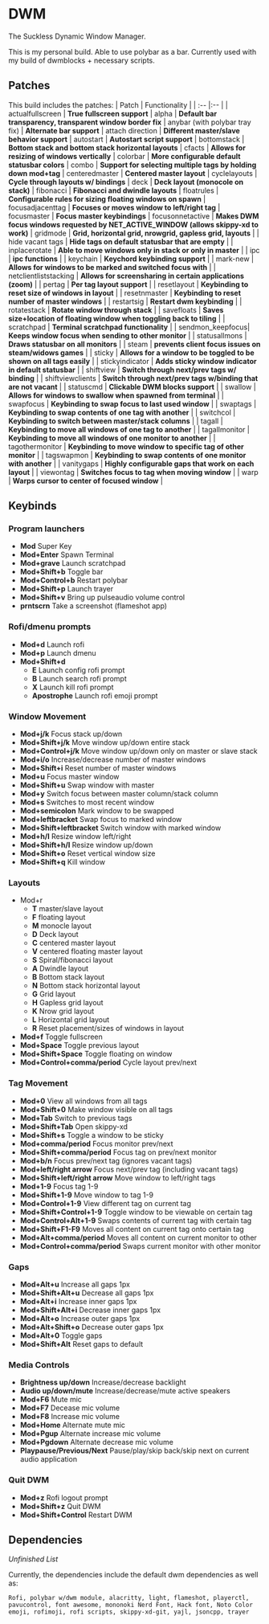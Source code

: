# DWM
The Suckless Dynamic Window Manager.

This is my personal build. Able to use polybar as a bar. Currently used with my build of dwmblocks + necessary scripts.

## Patches
This build includes the patches:
| Patch | Functionality |
| :-- |:-- |
| actualfullscreen | **True fullscreen support**
| alpha            | **Default bar transparency, transparent window border fix**
| anybar (with polybar tray fix) | **Alternate bar support**
| attach direction | **Different master/slave behavior support** 
| autostart        | **Autostart script support**
| bottomstack      | **Bottom stack and bottom stack horizontal layouts**
| cfacts           | **Allows for resizing of windows vertically**
| colorbar         | **More configurable default statusbar colors**
| combo            | **Support for selecting multiple tags by holding down mod+tag**
| centeredmaster   | **Centered master layout**
| cyclelayouts     | **Cycle through layouts w/ bindings**
| deck             | **Deck layout (monocole on stack)**
| fibonacci        | **Fibonacci and dwindle layouts**
| floatrules       | **Configurable rules for sizing floating windows on spawn**
| focusadjacenttag | **Focuses or moves window to left/right tag**
| focusmaster      | **Focus master keybindings**
| focusonnetactive | **Makes DWM focus windows requested by NET_ACTIVE_WINDOW (allows skippy-xd to work)**
| gridmode         | **Grid, horizontal grid, nrowgrid, gapless grid, layouts** |
| hide vacant tags | **Hide tags on default statusbar that are empty** |
| inplacerotate    | **Able to move windows only in stack or only in master** |
| ipc              | **ipc functions** |
| keychain         | **Keychord keybinding support** |
| mark-new         | **Allows for windows to be marked and switched focus with** |
| netclientliststacking | **Allows for screensharing in certain applications (zoom)** |
| pertag           | **Per tag layout support** |
| resetlayout      | **Keybinding to reset size of windows in layout** |
| resetnmaster     | **Keybinding to reset number of master windows** |
| restartsig       | **Restart dwm keybinding** |
| rotatestack      | **Rotate window through stack** |
| savefloats       | **Saves size+location of floating window when toggling back to tiling** |
| scratchpad       | **Terminal scratchpad functionality** |
| sendmon_keepfocus| **Keeps window focus when sending to other monitor** |
| statusallmons    | **Draws statusbar on all monitors** |
| steam            | **prevents client focus issues on steam/widows games** |
| sticky           | **Allows for a window to be toggled to be shown on all tags easily** |
| stickyindicator  | **Adds sticky window indicator in default statusbar** |
| shiftview        | **Switch through next/prev tags w/ binding** |
| shiftviewclients | **Switch through next/prev tags w/binding that are not vacant** |
| statuscmd        | **Clickable DWM blocks support** |
| swallow          | **Allows for windows to swallow when spawned from terminal** |
| swapfocus        | **Keybinding to swap focus to last used window** |
| swaptags         | **Keybinding to swap contents of one tag with another** |
| switchcol        | **Keybinding to switch between master/stack columns** |
| tagall           | **Keybinding to move all windows of one tag to another** |
| tagallmonitor    | **Keybinding to move all windows of one monitor to another** |
| tagothermonitor  | **Keybinding to move window to specific tag of other monitor** |
| tagswapmon       | **Keybinding to swap contents of one monitor with another** |
| vanitygaps       | **Highly configurable gaps that work on each layout** |
| viewontag        | **Switches focus to tag when moving window** | 
| warp             | **Warps cursor to center of focused window** |

## Keybinds

### Program launchers
  - **Mod** Super Key
  - **Mod+Enter** Spawn Terminal
  - **Mod+grave** Launch scratchpad
  - **Mod+Shift+b** Toggle bar
  - **Mod+Control+b** Restart polybar
  - **Mod+Shift+p** Launch trayer
  - **Mod+Shift+v** Bring up pulseaudio volume control
  - **prntscrn** Take a screenshot (flameshot app)

### Rofi/dmenu prompts
  - **Mod+d** Launch rofi
  - **Mod+p** Launch dmenu
  - **Mod+Shift+d**
    * **E** Launch config rofi prompt
    * **B** Launch search rofi prompt
    * **X** Launch kill rofi prompt
    * **Apostrophe** Launch rofi emoji prompt

### Window Movement
  - **Mod+j/k** Focus stack up/down
  - **Mod+Shift+j/k** Move window up/down entire stack
  - **Mod+Control+j/k** Move window up/down only on master or slave stack
  - **Mod+i/o** Increase/decrease number of master windows
  - **Mod+Shift+i** Reset number of master windows
  - **Mod+u** Focus master window
  - **Mod+Shift+u** Swap window with master
  - **Mod+y** Switch focus between master column/stack column
  - **Mod+s** Switches to most recent window
  - **Mod+semicolon** Mark window to be swapped
  - **Mod+leftbracket** Swap focus to marked window
  - **Mod+Shift+leftbracket** Switch window with marked window
  - **Mod+h/l** Resize window left/right
  - **Mod+Shift+h/l** Resize window up/down
  - **Mod+Shift+o** Reset vertical window size
  - **Mod+Shift+q** Kill window

### Layouts
  - Mod+r
    * **T** master/slave layout
    * **F** floating layout
    * **M** monocle layout
    * **D** Deck layout
    * **C** centered master layout
    * **V** centered floating master layout
    * **S** Spiral/fibonacci layout
    * **A** Dwindle layout
    * **B** Bottom stack layout
    * **N** Bottom stack horizontal layout
    * **G** Grid layout
    * **H** Gapless grid layout
    * **K** Nrow grid layout
    * **L** Horizontal grid layout
    * **R** Reset placement/sizes of windows in layout
  - **Mod+f** Toggle fullscreen
  - **Mod+Space** Toggle previous layout
  - **Mod+Shift+Space** Toggle floating on window
  - **Mod+Control+comma/period** Cycle layout prev/next

### Tag Movement
  - **Mod+0** View all windows from all tags
  - **Mod+Shift+0** Make window visible on all tags
  - **Mod+Tab** Switch to previous tags
  - **Mod+Shift+Tab** Open skippy-xd
  - **Mod+Shift+s** Toggle a window to be sticky
  - **Mod+comma/period** Focus monitor prev/next
  - **Mod+Shift+comma/period** Focus tag on prev/next monitor
  - **Mod+b/n** Focus prev/next tag (ignores vacant tags)
  - **Mod+left/right arrow** Focus next/prev tag (including vacant tags)
  - **Mod+Shift+left/right arrow** Move window to left/right tags
  - **Mod+1-9** Focus tag 1-9
  - **Mod+Shift+1-9** Move window to tag 1-9
  - **Mod+Control+1-9** View different tag on current tag
  - **Mod+Shift+Control+1-9** Toggle window to be viewable on certain tag
  - **Mod+Control+Alt+1-9** Swaps contents of current tag with certain tag
  - **Mod+Shift+F1-F9** Moves all content on current tag onto certain tag
  - **Mod+Alt+comma/period** Moves all content on current monitor to other
  - **Mod+Control+comma/period** Swaps current monitor with other monitor

### Gaps
  - **Mod+Alt+u** Increase all gaps 1px
  - **Mod+Shift+Alt+u** Decrease all gaps 1px
  - **Mod+Alt+i** Increase inner gaps 1px
  - **Mod+Shift+Alt+i** Decrease inner gaps 1px
  - **Mod+Alt+o** Increase outer gaps 1px
  - **Mod+Alt+Shift+o** Decrease outer gaps 1px
  - **Mod+Alt+0** Toggle gaps
  - **Mod+Shift+Alt** Reset gaps to default
  
### Media Controls
  - **Brightness up/down** Increase/decrease backlight
  - **Audio up/down/mute** Increase/decrease/mute active speakers
  - **Mod+F6** Mute mic
  - **Mod+F7** Decease mic volume
  - **Mod+F8** Increase mic volume
  - **Mod+Home** Alternate mute mic
  - **Mod+Pgup** Alternate increase mic volume
  - **Mod+Pgdown** Alternate decrease mic volume
  - **Playpause/Previous/Next** Pause/play/skip back/skip next on current audio application

### Quit DWM
  - **Mod+z** Rofi logout prompt
  - **Mod+Shift+z** Quit DWM
  - **Mod+Shift+Control** Restart DWM

## Dependencies
*Unfinished List*

Currently, the dependencies include the default dwm dependencies as well as:
```
Rofi, polybar w/dwm module, alacritty, light, flameshot, playerctl, pavucontrol, font awesome, mononoki Nerd Font, Hack font, Noto Color emoji, rofimoji, rofi scripts, skippy-xd-git, yajl, jsoncpp, trayer
```
